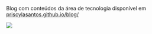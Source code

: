 Blog com conteúdos da área de tecnologia disponível em [priscylasantos.github.io/blog/](priscylasantos.github.io/blog/)

![](/media/arquivos/Linux/Priscyla/Documentos/GitHub/blog/blog.png)

